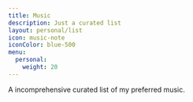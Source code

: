 ```yaml
---
title: Music
description: Just a curated list
layout: personal/list
icon: music-note
iconColor: blue-500
menu:
  personal:
    weight: 20
---
```


A incomprehensive curated list of my preferred music.
